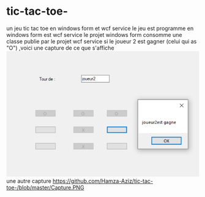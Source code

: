 # tic-tac-toe-
un jeu tic tac toe en windows form et wcf service 
le jeu est programme en windows form est wcf service
le projet windows form consomme une classe publie par le projet wcf service 
si le joueur 2 est gagner (celui qui as "O") ,voici une capture de ce que s'affiche
![une capture de lancement de jeu ](https://github.com/Hamza-Aziz/tic-tac-toe-/blob/master/Capture2.PNG)
une autre capture
https://github.com/Hamza-Aziz/tic-tac-toe-/blob/master/Capture.PNG
